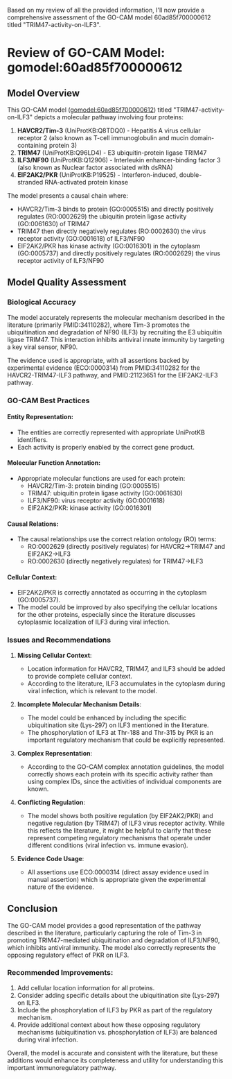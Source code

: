 Based on my review of all the provided information, I'll now provide a comprehensive assessment of the GO-CAM model 60ad85f700000612 titled "TRIM47-activity-on-ILF3".

# Review of GO-CAM Model: gomodel:60ad85f700000612

## Model Overview

This GO-CAM model ([gomodel:60ad85f700000612](https://bioregistry.io/go.model:60ad85f700000612)) titled "TRIM47-activity-on-ILF3" depicts a molecular pathway involving four proteins:

1. **HAVCR2/Tim-3** (UniProtKB:Q8TDQ0) - Hepatitis A virus cellular receptor 2 (also known as T-cell immunoglobulin and mucin domain-containing protein 3)
2. **TRIM47** (UniProtKB:Q96LD4) - E3 ubiquitin-protein ligase TRIM47
3. **ILF3/NF90** (UniProtKB:Q12906) - Interleukin enhancer-binding factor 3 (also known as Nuclear factor associated with dsRNA)
4. **EIF2AK2/PKR** (UniProtKB:P19525) - Interferon-induced, double-stranded RNA-activated protein kinase

The model presents a causal chain where:
- HAVCR2/Tim-3 binds to protein (GO:0005515) and directly positively regulates (RO:0002629) the ubiquitin protein ligase activity (GO:0061630) of TRIM47
- TRIM47 then directly negatively regulates (RO:0002630) the virus receptor activity (GO:0001618) of ILF3/NF90
- EIF2AK2/PKR has kinase activity (GO:0016301) in the cytoplasm (GO:0005737) and directly positively regulates (RO:0002629) the virus receptor activity of ILF3/NF90

## Model Quality Assessment

### Biological Accuracy

The model accurately represents the molecular mechanism described in the literature (primarily PMID:34110282), where Tim-3 promotes the ubiquitination and degradation of NF90 (ILF3) by recruiting the E3 ubiquitin ligase TRIM47. This interaction inhibits antiviral innate immunity by targeting a key viral sensor, NF90.

The evidence used is appropriate, with all assertions backed by experimental evidence (ECO:0000314) from PMID:34110282 for the HAVCR2-TRIM47-ILF3 pathway, and PMID:21123651 for the EIF2AK2-ILF3 pathway.

### GO-CAM Best Practices

#### Entity Representation:
- The entities are correctly represented with appropriate UniProtKB identifiers.
- Each activity is properly enabled by the correct gene product.

#### Molecular Function Annotation:
- Appropriate molecular functions are used for each protein:
  - HAVCR2/Tim-3: protein binding (GO:0005515)
  - TRIM47: ubiquitin protein ligase activity (GO:0061630)
  - ILF3/NF90: virus receptor activity (GO:0001618)
  - EIF2AK2/PKR: kinase activity (GO:0016301)

#### Causal Relations:
- The causal relationships use the correct relation ontology (RO) terms:
  - RO:0002629 (directly positively regulates) for HAVCR2→TRIM47 and EIF2AK2→ILF3
  - RO:0002630 (directly negatively regulates) for TRIM47→ILF3

#### Cellular Context:
- EIF2AK2/PKR is correctly annotated as occurring in the cytoplasm (GO:0005737).
- The model could be improved by also specifying the cellular locations for the other proteins, especially since the literature discusses cytoplasmic localization of ILF3 during viral infection.

### Issues and Recommendations

1. **Missing Cellular Context**: 
   - Location information for HAVCR2, TRIM47, and ILF3 should be added to provide complete cellular context.
   - According to the literature, ILF3 accumulates in the cytoplasm during viral infection, which is relevant to the model.

2. **Incomplete Molecular Mechanism Details**:
   - The model could be enhanced by including the specific ubiquitination site (Lys-297) on ILF3 mentioned in the literature.
   - The phosphorylation of ILF3 at Thr-188 and Thr-315 by PKR is an important regulatory mechanism that could be explicitly represented.

3. **Complex Representation**:
   - According to the GO-CAM complex annotation guidelines, the model correctly shows each protein with its specific activity rather than using complex IDs, since the activities of individual components are known.

4. **Conflicting Regulation**:
   - The model shows both positive regulation (by EIF2AK2/PKR) and negative regulation (by TRIM47) of ILF3 virus receptor activity. While this reflects the literature, it might be helpful to clarify that these represent competing regulatory mechanisms that operate under different conditions (viral infection vs. immune evasion).

5. **Evidence Code Usage**:
   - All assertions use ECO:0000314 (direct assay evidence used in manual assertion) which is appropriate given the experimental nature of the evidence.

## Conclusion

The GO-CAM model provides a good representation of the pathway described in the literature, particularly capturing the role of Tim-3 in promoting TRIM47-mediated ubiquitination and degradation of ILF3/NF90, which inhibits antiviral immunity. The model also correctly represents the opposing regulatory effect of PKR on ILF3.

### Recommended Improvements:

1. Add cellular location information for all proteins.
2. Consider adding specific details about the ubiquitination site (Lys-297) on ILF3.
3. Include the phosphorylation of ILF3 by PKR as part of the regulatory mechanism.
4. Provide additional context about how these opposing regulatory mechanisms (ubiquitination vs. phosphorylation of ILF3) are balanced during viral infection.

Overall, the model is accurate and consistent with the literature, but these additions would enhance its completeness and utility for understanding this important immunoregulatory pathway.